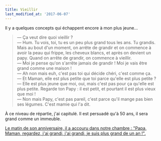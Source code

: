 ```yaml
---
title: Vieillir
last_modified_at: '2017-06-07'
---
```


Il y a quelques concepts qui échappent encore à mon plus jeune…

> — Ça veut dire quoi vieillir ?  
> — Hum. Tu vois, toi, tu es un peu plus grand tous les ans. Tu grandis. Mais au bout d'un moment, on arrête de grandir et on commence à avoir la peau qui frippe, les cheveux blancs, et après on devient un papy. Quand on arrête de grandir, on commence à vieillir.  
> — Moi je pense qu'on s'arrête jamais de grandir ! Moi je vais être grand comme une maison !  
> — Ah non mais euh, c'est pas toi qui décide chéri, c'est comme ça.  
> — Et Maman, elle est plus petite que toi parce qu'elle est plus petite ?  
> — Elle est plus jeune que moi, oui, mais c'est pas pour ça qu'elle est plus petite. Regarde ton Papy : il est petit, et pourtant il est plus vieux que moi !  
> — Non mais Papy, c'est pas pareil, c'est parce qu'il mange pas bien ses légumes. C'est mamie qui l'a dit.

À ce niveau de répartie, j'ai capitulé. Il est persuadé qu'à 50 ans, il sera grand comme un immeuble.

<ins class="bloc" datetime="2017-06-07" title="Ajout du 7 juin 2017">Le matin de son anniversaire, il a accouru dans notre chambre : "Papa, Maman, regardez, j'ai grandi, j'ai grandi, je suis plus grand de un an !".</ins>
